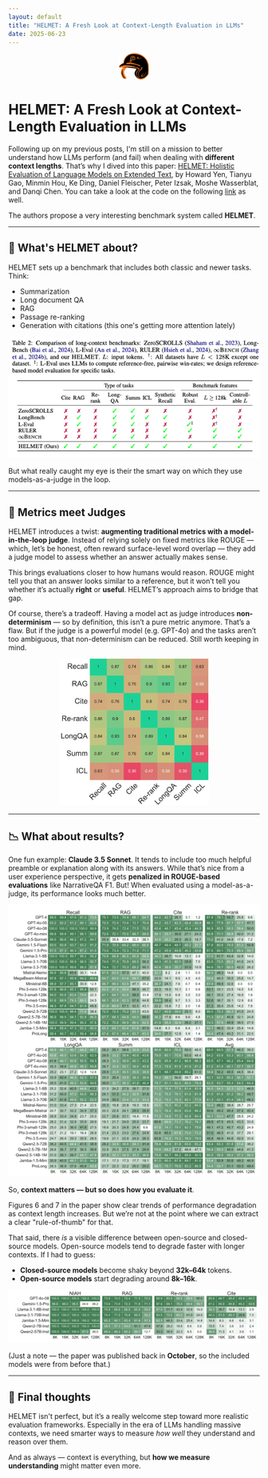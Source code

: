 ```yaml
---
layout: default
title: "HELMET: A Fresh Look at Context-Length Evaluation in LLMs"
date: 2025-06-23
---
```


<p align="center">
    <img src="https://github.com/fermaat/fermaat.github.io/blob/main/files/images/HELMET/HELMET-logo.png?raw=true" alt="Helmet logo, from their github" width="60">
</p>

# HELMET: A Fresh Look at Context-Length Evaluation in LLMs

Following up on my previous posts, I'm still on a mission to better understand how LLMs perform (and fail) when dealing with **different context lengths**. That’s why I dived into this paper: [HELMET: Holistic Evaluation of Language Models on Extended Text](https://buff.ly/3Qp4hNd), by Howard Yen, Tianyu Gao, Minmin Hou, Ke Ding, Daniel Fleischer, Peter Izsak, Moshe Wasserblat, and  Danqi Chen. You can take a look at the code on the following [link](https://github.com/princeton-nlp/HELMET) as well.

The authors propose a very interesting benchmark system called **HELMET**.

---

## 🧪 What's HELMET about?

HELMET sets up a benchmark that includes both classic and newer tasks. Think:

- Summarization
- Long document QA
- RAG
- Passage re-ranking
- Generation with citations (this one's getting more attention lately)

<p align="center">
    <img src="https://github.com/fermaat/fermaat.github.io/blob/main/files/images/HELMET/HELMET_features.png?raw=true" alt="HELMET feature summary, from the paper">
</p>

But what really caught my eye is their the smart way on which they use models-as-a-judge in the loop.

---

## 🤖 Metrics meet Judges

HELMET introduces a twist: **augmenting traditional metrics with a model-in-the-loop judge**. Instead of relying solely on fixed metrics like ROUGE — which, let’s be honest, often reward surface-level word overlap — they add a judge model to assess whether an answer actually makes sense.

This brings evaluations closer to how humans would reason. ROUGE might tell you that an answer looks similar to a reference, but it won’t tell you whether it’s actually **right** or **useful**. HELMET’s approach aims to bridge that gap.

Of course, there’s a tradeoff. Having a model act as judge introduces **non-determinism** — so by definition, this isn’t a pure metric anymore. That’s a flaw. But if the judge is a powerful model (e.g. GPT-4o) and the tasks aren’t too ambiguous, that non-determinism can be reduced. Still worth keeping in mind.

<p align="center">
    <img src="https://github.com/fermaat/fermaat.github.io/blob/main/files/images/HELMET/HELMET-correlation.png?raw=true" alt="Spearman rank correlation between categories at L=128K. from the paper" width="300">
</p>

---

## 📉 What about results?

One fun example: **Claude 3.5 Sonnet**. It tends to include too much helpful preamble or explanation along with its answers. While that’s nice from a user experience perspective, it gets **penalized in ROUGE-based evaluations** like NarrativeQA F1. But! When evaluated using a model-as-a-judge, its performance looks much better.

<p align="center">
    <img src="https://github.com/fermaat/fermaat.github.io/blob/main/files/images/HELMET/HELMET-fig6.png?raw=true" alt="Figure 6 from the paper, take a deep look about evaluation and performance degradation">
</p>

So, **context matters — but so does how you evaluate it**.

Figures 6 and 7 in the paper show clear trends of performance degradation as context length increases. But we’re not at the point where we can extract a clear "rule-of-thumb" for that.

That said, there *is* a visible difference between open-source and closed-source models. Open-source models tend to degrade faster with longer contexts. If I had to guess:

- **Closed-source models** become shaky beyond **32k–64k** tokens.
- **Open-source models** start degrading around **8k–16k**.

<p align="center">
    <img src="https://github.com/fermaat/fermaat.github.io/blob/main/files/images/HELMET/HELMET-fig7.png?raw=true" alt="Figure 7 from the paper">
</p>

(Just a note — the paper was published back in **October**, so the included models were from before that.)

---

## 🧠 Final thoughts

HELMET isn't perfect, but it’s a really welcome step toward more realistic evaluation frameworks. Especially in the era of LLMs handling massive contexts, we need smarter ways to measure *how well* they understand and reason over them.

And as always — context is everything, but **how we measure understanding** might matter even more.


